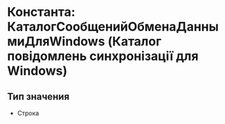 ﻿# Константа: КаталогСообщенийОбменаДаннымиДляWindows (Каталог повідомлень синхронізації для Windows)

## Тип значения

- Строка

